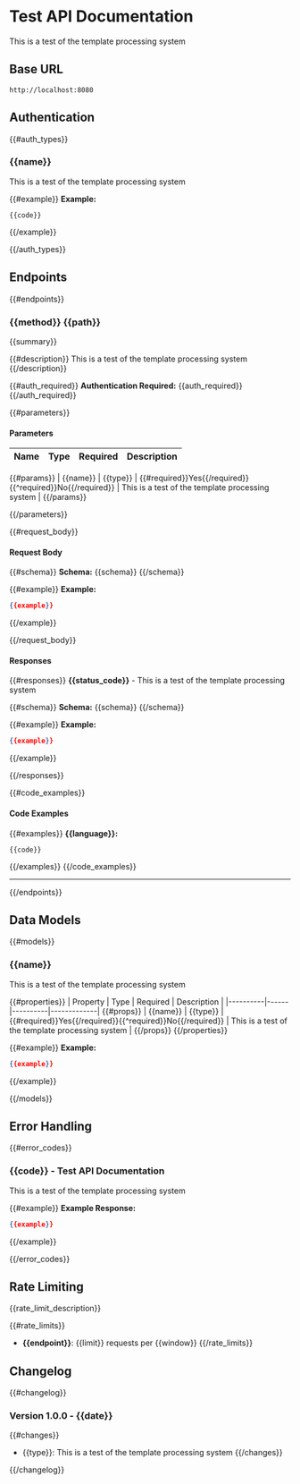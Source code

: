 # Test API Documentation

This is a test of the template processing system

## Base URL

```
http://localhost:8080
```

## Authentication

{{#auth_types}}
### {{name}}

This is a test of the template processing system

{{#example}}
**Example:**
```{{language}}
{{code}}
```
{{/example}}

{{/auth_types}}

## Endpoints

{{#endpoints}}
### {{method}} {{path}}

{{summary}}

{{#description}}
This is a test of the template processing system
{{/description}}

{{#auth_required}}
**Authentication Required:** {{auth_required}}
{{/auth_required}}

{{#parameters}}
#### Parameters

| Name | Type | Required | Description |
|------|------|----------|-------------|
{{#params}}
| {{name}} | {{type}} | {{#required}}Yes{{/required}}{{^required}}No{{/required}} | This is a test of the template processing system |
{{/params}}

{{/parameters}}

{{#request_body}}
#### Request Body

{{#schema}}
**Schema:** {{schema}}
{{/schema}}

{{#example}}
**Example:**
```json
{{example}}
```
{{/example}}

{{/request_body}}

#### Responses

{{#responses}}
**{{status_code}}** - This is a test of the template processing system

{{#schema}}
**Schema:** {{schema}}
{{/schema}}

{{#example}}
**Example:**
```json
{{example}}
```
{{/example}}

{{/responses}}

{{#code_examples}}
#### Code Examples

{{#examples}}
**{{language}}:**
```{{language}}
{{code}}
```

{{/examples}}
{{/code_examples}}

---

{{/endpoints}}

## Data Models

{{#models}}
### {{name}}

This is a test of the template processing system

{{#properties}}
| Property | Type | Required | Description |
|----------|------|----------|-------------|
{{#props}}
| {{name}} | {{type}} | {{#required}}Yes{{/required}}{{^required}}No{{/required}} | This is a test of the template processing system |
{{/props}}
{{/properties}}

{{#example}}
**Example:**
```json
{{example}}
```
{{/example}}

{{/models}}

## Error Handling

{{#error_codes}}
### {{code}} - Test API Documentation

This is a test of the template processing system

{{#example}}
**Example Response:**
```json
{{example}}
```
{{/example}}

{{/error_codes}}

## Rate Limiting

{{rate_limit_description}}

{{#rate_limits}}
- **{{endpoint}}**: {{limit}} requests per {{window}}
{{/rate_limits}}

## Changelog

{{#changelog}}
### Version 1.0.0 - {{date}}

{{#changes}}
- {{type}}: This is a test of the template processing system
{{/changes}}

{{/changelog}}